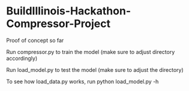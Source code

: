 # BuildIllinois-Hackathon-Compressor-Project
Proof of concept so far

Run compressor.py to train the model (make sure to adjust directory accordingly)

Run load_model.py to test the model (make sure to adjust the directory)

To see how load_data.py works, run python load_model.py -h

